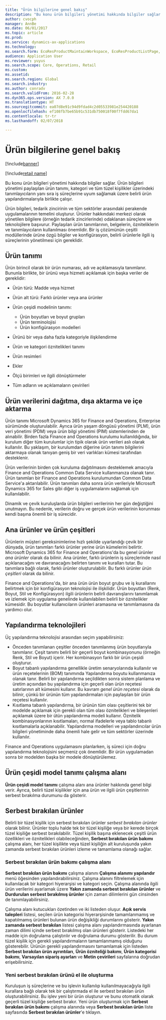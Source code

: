 ```yaml
---
title: "Ürün bilgilerine genel bakış"
description: "Bu konu ürün bilgileri yönetimi hakkında bilgiler sağlar. Ürün bilgileri yönetimi paylaşılan ürün tanımı, kategori ve tüm tüzel kişilikler üzerindeki tanımlayıcıların yanı sıra iş süreçlerine uyum sağlamak üzere belirli ürün yapılandırmalarıyla birlikte çalışır."
author: cvocph
manager: AnnBe
ms.date: 06/01/2017
ms.topic: article
ms.prod: 
ms.service: dynamics-ax-applications
ms.technology: 
ms.search.form: EcoResProductMaintainWorkspace, EcoResProductListPage, EcoResProductVariantMaintainWorkspace
audience: Application User
ms.reviewer: yuyus
ms.search.scope: Core, Operations, Retail
ms.custom: 
ms.assetid: 
ms.search.region: Global
ms.search.industry: 
ms.author: conradv
ms.search.validFrom: 2016-02-28
ms.dyn365.ops.version: AX 7.0.0
ms.translationtype: HT
ms.sourcegitcommit: ea07d8e91c94d9fdad4c2d05533981e254420188
ms.openlocfilehash: ef108fb7be65b91c531db750018f00f7fdd67da1
ms.contentlocale: tr-tr
ms.lasthandoff: 02/07/2018

---
```


# <a name="product-information-overview"></a>Ürün bilgilerine genel bakış

[!include[banner](../includes/banner.md)]

[!include[retail name](../includes/retail-name.md)]

Bu konu ürün bilgileri yönetimi hakkında bilgiler sağlar. Ürün bilgileri yönetimi paylaşılan ürün tanımı, kategori ve tüm tüzel kişilikler üzerindeki tanımlayıcıların yanı sıra iş süreçlerine uyum sağlamak üzere belirli ürün yapılandırmalarıyla birlikte çalışır. 

Ürün bilgileri, tedarik zincirinin ve tüm sektörler arasındaki perakende uygulamalarının temelini oluşturur. Ürünler hakkındaki merkezi olarak yönetilen bilgilere (örneğin tedarik zincirlerinde) odaklanan süreçlere ve teknolojilere başvurur. Paylaşılan ürün tanımlarının, belgelerin, özniteliklerin ve tanımlayıcıların kullanılması önemlidir. Bir iş çözümünün çeşitli modüllerinde ürüne özgü bilgiler ve konfigürasyon, belirli ürünlerle ilgili iş süreçlerinin yönetilmesi için gereklidir.

## <a name="product-definition"></a>Ürün tanımı

Ürün birincil olarak bir ürün numarası, adı ve açıklamasıyla tanımlanır. Bununla birlikte, bir ürünü veya hizmeti açıklamak için başka veriler de gereklidir:

- Ürün türü: Madde veya hizmet
- Ürün alt türü: Farklı ürünler veya ana ürünler
- Ürün çeşidi modelinin tanımı:

     - Ürün boyutları ve boyut grupları
     - Ürün terminolojisi
     - Ürün konfigürasyon modelleri

- Ürünü bir veya daha fazla kategoriyle ilişkilendirme
- Ürün ve kategori öznitelikleri tanımı
- Ürün resimleri
- Ekler
- Ölçü birimleri ve ilgili dönüştürmeler
- Tüm adların ve açıklamaların çevirileri

## <a name="distribution-export-and-import-of-product-data"></a>Ürün verilerini dağıtma, dışa aktarma ve içe aktarma

Ürün tanımı Microsoft Dynamics 365 for Finance and Operations, Enterprise sürümünde oluşturulabilir. Ayrıca ürün yaşam döngüsü yönetimi (PLM), ürün veri yönetimi (PDM) veya ürün bilgi yönetimi (PIM) sistemlerinden de alınabilir. Birden fazla Finance and Operations kurulumu kullanıldığında, bir kurulum diğer tüm kurulumlar için tipik olarak ürün verileri aslı olarak kullanılır. Bu yaklaşım, bir kurulumdan diğerine ürün tanımı bilgilerini aktarmaya olanak tanıyan geniş bir veri varlıkları kümesi tarafından desteklenir.

Ürün verilerinin birden çok kuruluma dağıtılmasını desteklemek amacıyla Finance and Operations Common Data Service kullanmanıza olanak tanır. Ürün tanımları bir Finance and Operations kurulumundan Common Data Service'a aktarılabilir. Ürün tanımları daha sonra ürün verileriyle Microsoft Dynamics 365 for Sales gibi diğer iş uygulamalarını sağlamak için kullanılabilir.

Dinamik ve çevik kuruluşlarda ürün bilgileri verilerinin her gün değiştiğini unutmayın. Bu nedenle, verilerin doğru ve gerçek ürün verilerinin korunması kendi başına önemli bir iş sürecidir.

## <a name="product-masters-and-product-variants"></a>Ana ürünler ve ürün çeşitleri

Ürünlerin müşteri gereksinimlerine hızlı şekilde uyarlandığı çevik bir dünyada, ürün tanımları farklı ürünler yerine ürün kümelerini belirtir. Microsoft Dynamics 365 for Finance and Operations'da bu genel ürünler *ana ürünler* olarak da bilinir. Ana ürünler, farklı ürünlerin iş süreçlerinde nasıl açıklanacağını ve davranacağını belirten tanımı ve kuralları tutar. Bu tanımlara bağlı olarak, farklı ürünler oluşturulabilir. Bu farklı ürünler *ürün çeşitleri* olarak da bilinir.

Finance and Operations'da, bir ana ürün ürün boyut grubu ve iş kurallarını belirtmek için bir konfigürasyon teknolojisi ile ilişkilidir. Ürün boyutları (Renk, Boyut, Stil ve Konfigürasyon) ilgili ürünlerin belirli davranışlarını tanımlamak ve izlemek için uygulama genelinde kullanılabilen belirli bir öznitelikler kümesidir. Bu boyutlar kullanıcıların ürünleri aramasına ve tanımlamasına da yardımcı olur.

## <a name="configuration-technologies"></a>Yapılandırma teknolojileri

Üç yapılandırma teknolojisi arasından seçim yapabilirsiniz:

- Önceden tanımlanan çeşitler önceden tanımlanmış ürün boyutlarıyla tanımlanır. Çeşit tanımı belirli bir geçerli boyut kombinasyonunu (örneğin Renk, Stil ve Boyut) içerir. Her kombinasyon farklı bir ürün çeşidi oluşturur.
- Boyut tabanlı yapılandırma genellikle üretim senaryolarında kullanılır ve ürün reçetelerinin (BOM) tanımında Yapılandırma boyutu kullanmanıza olanak tanır. Belirli bir yapılandırma seçildikten sonra sistem planlama ve üretim açısından bu yapılandırma için geçerli olan ürün reçetesi satırlarının alt kümesini kullanır. Bu kavram *genel ürün reçetesi* olarak da bilinir, çünkü bir ürünün tüm yapılandırmaları için paylaşılan bir ürün reçetesi kullanılır.
- Kısıtlama tabanlı yapılandırma, bir ürünün tüm olası çeşitlerini tek bir modelde açıklamak için gerekli olan tüm olası öznitelikleri ve bileşenleri açıklamak üzere bir ütün yapılandırma modeli kullanır. Öznitelik kombinasyonlarının kısıtlamaları, normal ifadelerle veya tablo tabanlı kısıtlamalarla açıklanabilir. Yapılandırma modelleri ve yapılandırıcılar ürün bilgileri yönetiminde daha önemli hale gelir ve tüm sektörler üzerinde kullanılır.

Finance and Operations uygulamasını planlarken, iş süreci için doğru yapılandırma teknolojisini seçmeniz çok önemlidir. Bir ürün uygulamadan sonra bir modelden başka bir modele dönüştürülemez.

## <a name="product-variant-model-definition-workspace"></a>Ürün çeşidi model tanımı çalışma alanı

**Ürün çeşidi model tanımı** çalışma alanı ana ürünler hakkında genel bilgi verir. Ayrıca, belirli tüzel kişilikler için ana ürün ve ilgili ürün çeşitlerinin serbest bırakılma durumunu da gösterir.

## <a name="released-products"></a>Serbest bırakılan ürünler

Belirli bir tüzel kişilik için serbest bırakılan ürünler *serbest bırakılan ürünler* olarak bilinir. Ürünler toplu halde tek bir tüzel kişiliğe veya bir kerede birçok tüzel kişiliğe serbest bırakılabilir. Tüzel kişilik başına eklenecek çeşitli ürün özellikleri ve öznitelikleri olabileceğinden, **Serbest bırakılan ürün bakımı** çalışma alanı, her tüzel kişilikte veya tüzel kişiliğin alt kuruluşunda yakın zamanda serbest bırakılan ürünleri izleme ve tamamlama olanağı sağlar.

### <a name="released-product-maintenance-workspace"></a>Serbest bırakılan ürün bakımı çalışma alanı

**Serbest bırakılan ürün bakımı** çalışma alanını **Çalışma alanımı yapılandır** menü öğesinden yapılandırabilirsiniz. Çalışma alanını filtrelemek için kullanılacak bir kategori hiyerarşisi ve kategori seçin. Çalışma alanında ilgili ürün verilerini ayarlamak üzere **Yakın zamanda serbest bırakılan ürünler** ve **Durdurulan serbest bırakılmış ürünler** için zaman dilimlerini gün cinsinden de tanımlayabilirsiniz.

Çalışma alanı kutucukları özetinden ve iki listeden oluşur. **Açık servis talepleri** listesi, seçilen ürün kategorisi hiyerarşisinde tamamlanmamış ve kapatılmamış ürünleri bulunan ürün değişikliği durumlarını gösterir. **Yakın zamanda serbest bırakılan** listesi çalışma alanı yapılandırmasında ayarlanan zaman dilimi içinde serbest bırakılmış olan ürünleri gösterir. Listedeki her madde için doğrulama çalıştırılır ve doğrulama durumu gösterilir. Bu durum tüzel kişilik için gerekli yapılandırmaların tamamlanmamış olduğunu gösterebilir. Ürünün gerekli yapılandırmasını tamamlamak için listeden **Serbest bırakılan ürün ayrıntıları**, **Ürün özniteliği bakımı**, **Ürün kategorisi bakımı**, **Varsayılan sipariş ayarları** ve **Metin çevirileri** sayfalarına doğrudan erişebilirsiniz.

### <a name="manually-creating-a-new-released-product"></a>Yeni serbest bırakılan ürünü el ile oluşturma

Kuruluşun iş süreçlerine ve bu işlevin kullanılıp kullanılmayacağıyla ilgili kurallara bağlı olarak tek bir çalıştırmada el ile serbest bırakılan ürün oluşturabilirsiniz. Bu işlev yeni bir ürün oluşturur ve bunu otomatik olarak geçerli tüzel kişiliğe serbest bırakır. Yeni ürün oluşturmak için **Serbest bırakılan ürün bakımı** çalışma alanında veya **Serbest bırakılan ürün** liste sayfasında **Serbest bırakılan ürünler**'e tıklayın.

